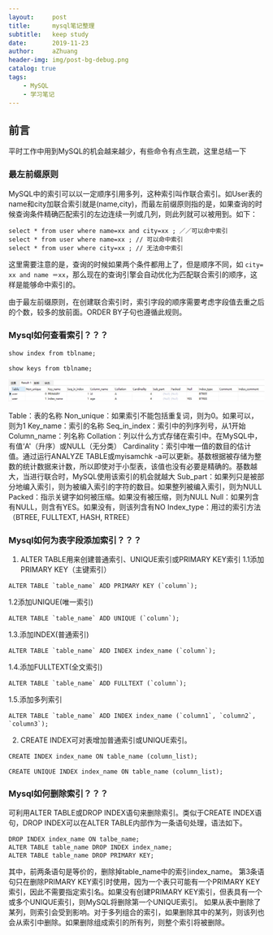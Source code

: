 ```yaml
---
layout:     post
title:      mysql笔记整理
subtitle:   keep study
date:       2019-11-23
author:     aZhuang
header-img: img/post-bg-debug.png
catalog: true
tags:
    - MySQL
    - 学习笔记
---
```


## 前言

平时工作中用到MySQL的机会越来越少，有些命令有点生疏，这里总结一下

### 最左前缀原则

MySQL中的索引可以以一定顺序引用多列，这种索引叫作联合索引。如User表的name和city加联合索引就是(name,city)，而最左前缀原则指的是，如果查询的时候查询条件精确匹配索引的左边连续一列或几列，则此列就可以被用到。如下：        

```                                                                                       
select * from user where name=xx and city=xx ; ／／可以命中索引
select * from user where name=xx ; // 可以命中索引
select * from user where city=xx ; // 无法命中索引            
```                                                          
这里需要注意的是，查询的时候如果两个条件都用上了，但是顺序不同，如 `city= xx and name ＝xx`，那么现在的查询引擎会自动优化为匹配联合索引的顺序，这样是能够命中索引的。

由于最左前缀原则，在创建联合索引时，索引字段的顺序需要考虑字段值去重之后的个数，较多的放前面。ORDER BY子句也遵循此规则。

### Mysql如何查看索引？？？
```
show index from tblname;
```
```
show keys from tblname;
```
![Image text](https://raw.githubusercontent.com/xiaoazhuang/xiaoazhuang.github.io/master/img/MySQL_Index.png)

Table：表的名称
Non_unique：如果索引不能包括重复词，则为0。如果可以，则为1
Key_name：索引的名称
Seq_in_index：索引中的列序列号，从1开始
Column_name：列名称
Collation：列以什么方式存储在索引中。在MySQL中，有值‘A'（升序）或NULL（无分类）
Cardinality：索引中唯一值的数目的估计值。通过运行ANALYZE TABLE或myisamchk -a可以更新。基数根据被存储为整数的统计数据来计数，所以即使对于小型表，该值也没有必要是精确的。基数越大，当进行联合时，MySQL使用该索引的机会就越大
Sub_part：如果列只是被部分地编入索引，则为被编入索引的字符的数目。如果整列被编入索引，则为NULL
Packed：指示关键字如何被压缩。如果没有被压缩，则为NULL
Null：如果列含有NULL，则含有YES。如果没有，则该列含有NO
Index_type：用过的索引方法（BTREE, FULLTEXT, HASH, RTREE）

### Mysql如何为表字段添加索引？？？
1) ALTER TABLE用来创建普通索引、UNIQUE索引或PRIMARY KEY索引
1.1添加PRIMARY KEY（主键索引）
```
ALTER TABLE `table_name` ADD PRIMARY KEY (`column`);
```

1.2添加UNIQUE(唯一索引) 
```
ALTER TABLE `table_name` ADD UNIQUE (`column`);
```
 
1.3.添加INDEX(普通索引) 
```
ALTER TABLE `table_name` ADD INDEX index_name (`column`);
```
 
1.4.添加FULLTEXT(全文索引) 
```
ALTER TABLE `table_name` ADD FULLTEXT (`column`);
```
 
1.5.添加多列索引
```
ALTER TABLE `table_name` ADD INDEX index_name (`column1`, `column2`, `column3`);
```

2) CREATE INDEX可对表增加普通索引或UNIQUE索引。
```
CREATE INDEX index_name ON table_name (column_list);
```
```
CREATE UNIQUE INDEX index_name ON table_name (column_list);
```

### Mysql如何删除索引？？？
可利用ALTER TABLE或DROP INDEX语句来删除索引。类似于CREATE INDEX语句，DROP INDEX可以在ALTER TABLE内部作为一条语句处理，语法如下。
```
DROP INDEX index_name ON talbe_name;
ALTER TABLE table_name DROP INDEX index_name;
ALTER TABLE table_name DROP PRIMARY KEY;
```
其中，前两条语句是等价的，删除掉table_name中的索引index_name。
第3条语句只在删除PRIMARY KEY索引时使用，因为一个表只可能有一个PRIMARY KEY索引，因此不需要指定索引名。如果没有创建PRIMARY KEY索引，但表具有一个或多个UNIQUE索引，则MySQL将删除第一个UNIQUE索引。
如果从表中删除了某列，则索引会受到影响。对于多列组合的索引，如果删除其中的某列，则该列也会从索引中删除。如果删除组成索引的所有列，则整个索引将被删除。
